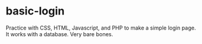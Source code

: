 # basic-login

Practice with CSS, HTML, Javascript, and PHP to make a simple login page. It works with a database.  Very bare bones.
